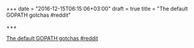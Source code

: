 +++
date = "2016-12-15T06:15:06+03:00"
draft = true
title = "The default GOPATH gotchas  #reddit"

+++

<p><a href="https://t.co/un4MEM5Wej">The default GOPATH gotchas  #reddit</a></p>

